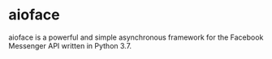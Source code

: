 # aioface

aioface is a powerful and simple asynchronous framework for the Facebook Messenger API written in Python 3.7.
